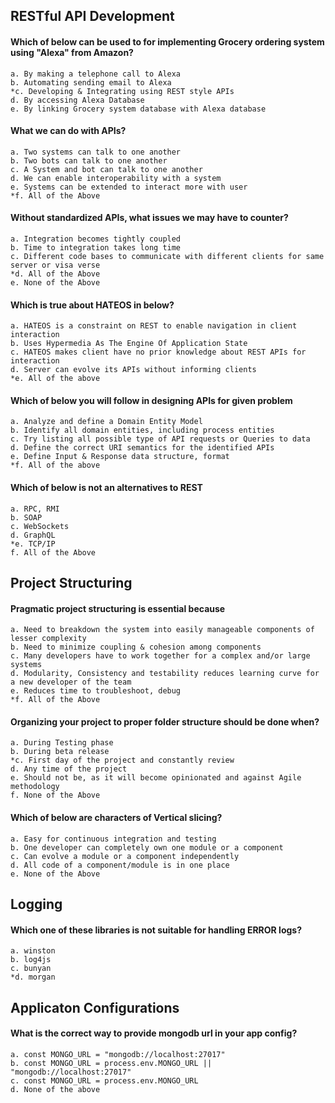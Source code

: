 ## RESTful API Development

#### Which of below can be used to for implementing Grocery ordering system using "Alexa" from Amazon?

	a. By making a telephone call to Alexa
	b. Automating sending email to Alexa
	*c. Developing & Integrating using REST style APIs
	d. By accessing Alexa Database
	e. By linking Grocery system database with Alexa database

#### What we can do with APIs?

	a. Two systems can talk to one another
	b. Two bots can talk to one another
	c. A System and bot can talk to one another
	d. We can enable interoperability with a system
	e. Systems can be extended to interact more with user
	*f. All of the Above

#### Without standardized APIs, what issues we may have to counter?

	a. Integration becomes tightly coupled
	b. Time to integration takes long time
	c. Different code bases to communicate with different clients for same server or visa verse
	*d. All of the Above
	e. None of the Above

#### Which is true about HATEOS in below?

	a. HATEOS is a constraint on REST to enable navigation in client interaction
	b. Uses Hypermedia As The Engine Of Application State
	c. HATEOS makes client have no prior knowledge about REST APIs for interaction
	d. Server can evolve its APIs without informing clients
	*e. All of the above

#### Which of below you will follow in designing APIs for given problem

	a. Analyze and define a Domain Entity Model
	b. Identify all domain entities, including process entities
	c. Try listing all possible type of API requests or Queries to data
	d. Define the correct URI semantics for the identified APIs
	e. Define Input & Response data structure, format
	*f. All of the above

#### Which of below is not an alternatives to REST

	a. RPC, RMI
	b. SOAP
	c. WebSockets
	d. GraphQL
	*e. TCP/IP
	f. All of the Above

## Project Structuring

#### Pragmatic project structuring is essential because

	a. Need to breakdown the system into easily manageable components of lesser complexity
	b. Need to minimize coupling & cohesion among components
	c. Many developers have to work together for a complex and/or large systems
	d. Modularity, Consistency and testability reduces learning curve for a new developer of the team
	e. Reduces time to troubleshoot, debug
	*f. All of the Above

#### Organizing your project to proper folder structure should be done when?

	a. During Testing phase
	b. During beta release
	*c. First day of the project and constantly review
	d. Any time of the project
	e. Should not be, as it will become opinionated and against Agile methodology
	f. None of the Above

#### Which of below are characters of Vertical slicing?

	a. Easy for continuous integration and testing
	b. One developer can completely own one module or a component
	c. Can evolve a module or a component independently
	d. All code of a component/module is in one place
	e. None of the Above

## Logging
 
#### Which one of these libraries is not suitable for handling ERROR logs?
	a. winston
	b. log4js
	c. bunyan
	*d. morgan

## Applicaton Configurations

#### What is the correct way to provide mongodb url in your app config?
	a. const MONGO_URL = "mongodb://localhost:27017"
	b. const MONGO_URL = process.env.MONGO_URL || "mongodb://localhost:27017"
	c. const MONGO_URL = process.env.MONGO_URL
	d. None of the above
	
